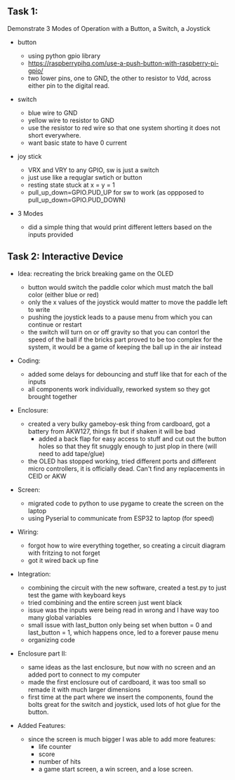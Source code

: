 ## Task 1: 
Demonstrate 3 Modes of Operation with a Button, a Switch, a Joystick
- button
    - using python gpio library
    - https://raspberrypihq.com/use-a-push-button-with-raspberry-pi-gpio/
    - two lower pins, one to GND, the other to resistor to Vdd, across either pin to the digital read.

- switch
    - blue wire to GND
    - yellow wire to resistor to GND
    - use the resistor to red wire so that one system shorting it does not short everywhere.
    - want basic state to have 0 current

- joy stick
    - VRX and VRY to any GPIO, sw is just a switch
    - just use like a requglar swtich or button
    - resting state stuck at x = y = 1
    - pull_up_down=GPIO.PUD_UP for sw to work (as oppposed to pull_up_down=GPIO.PUD_DOWN)

- 3 Modes
    - did a simple thing that would print different letters based on the inputs provided

## Task 2: Interactive Device
- Idea: recreating the brick breaking game on the OLED
    - button would switch the paddle color which must match the ball color (either blue or red)
    - only the x values of the joystick would matter to move the paddle left to write
    - pushing the joystick leads to a pause menu from which you can continue or restart
    - the switch will turn on or off gravity so that you can contorl the speed of the ball
        if the bricks part proved to be too complex for the system, it would be a game of keeping the ball up in the air instead

- Coding: 
    - added some delays for debouncing and stuff like that for each of the inputs
    - all components work individually, reworked system so they got brought together

- Enclosure:
    - created a very bulky gameboy-esk thing from cardboard, got a battery from AKW127, things fit but if shaken it will be bad
        - added a back flap for easy access to stuff and cut out the button holes so that they fit snuggly enough to just plop in there (will need to add tape/glue)
    - the OLED has stopped working, tried different ports and different micro controllers, it is officially dead. Can't find any replacements in CEID or AKW

- Screen:
    - migrated code to python to use pygame to create the screen on the laptop
    - using Pyserial to communicate from ESP32 to laptop (for speed)

- Wiring:
    - forgot how to wire everything together, so creating a circuit diagram with fritzing to not forget
    - got it wired back up fine

- Integration:
    - combining the circuit with the new software, created a test.py to just test the game with keyboard keys
    - tried combining and the entire screen just went black
    - issue was the inputs were being read in wrong and I have way too many global variables
    - small issue with last_button only being set when button = 0 and last_button = 1, which happens once, led to a forever pause menu
    - organizing code

- Enclosure part II:
    - same ideas as the last enclosure, but now with no screen and an added port to connect to my computer
    - made the first enclosure out of cardboard, it was too small so remade it with much larger dimensions
    - first time at the part where we insert the components, found the bolts great for the switch and joystick, used lots of hot glue for the button.

- Added Features:
    - since the screen is much bigger I was able to add more features:
        - life counter
        - score
        - number of hits
        - a game start screen, a win screen, and a lose screen.